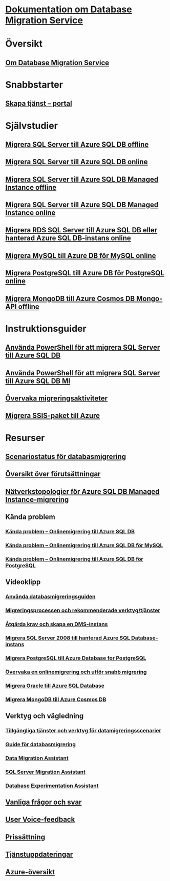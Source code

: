 # [Dokumentation om Database Migration Service](index.yml)

# Översikt
## [Om Database Migration Service](dms-overview.md)

# Snabbstarter
## [Skapa tjänst – portal](quickstart-create-data-migration-service-portal.md)

# Självstudier
## [Migrera SQL Server till Azure SQL DB offline](tutorial-sql-server-to-azure-sql.md)
## [Migrera SQL Server till Azure SQL DB online](tutorial-sql-server-azure-sql-online.md)
## [Migrera SQL Server till Azure SQL DB Managed Instance offline](tutorial-sql-server-to-managed-instance.md)
## [Migrera SQL Server till Azure SQL DB Managed Instance online](tutorial-sql-server-managed-instance-online.md)
## [Migrera RDS SQL Server till Azure SQL DB eller hanterad Azure SQL DB-instans online](tutorial-rds-sql-server-azure-sql-and-managed-instance-online.md)
## [Migrera MySQL till Azure DB för MySQL online](tutorial-mysql-azure-mysql-online.md)
## [Migrera PostgreSQL till Azure DB för PostgreSQL online](tutorial-postgresql-azure-postgresql-online.md)
## [Migrera MongoDB till Azure Cosmos DB Mongo-API offline](tutorial-mongodb-cosmos-db.md)

# Instruktionsguider
## [Använda PowerShell för att migrera SQL Server till Azure SQL DB](howto-sql-server-to-azure-sql-powershell.md)
## [Använda PowerShell för att migrera SQL Server till Azure SQL DB MI](howto-sql-server-to-azure-sql-mi-powershell.md)
## [Övervaka migreringsaktiviteter](how-to-monitor-migration-activity.md)
## [Migrera SSIS-paket till Azure](how-to-migrate-ssis-packages.md)

# Resurser
## [Scenariostatus för databasmigrering](resource-scenario-status.md)
## [Översikt över förutsättningar](pre-reqs.md)
## [Nätverkstopologier för Azure SQL DB Managed Instance-migrering](resource-network-topologies.md)
## Kända problem
### [Kända problem – Onlinemigrering till Azure SQL DB](known-issues-azure-sql-online.md)
### [Kända problem – Onlinemigrering till Azure SQL DB för MySQL](known-issues-azure-mysql-online.md)
### [Kända problem – Onlinemigrering till Azure SQL DB för PostgreSQL](known-issues-azure-postgresql-online.md)
## Videoklipp
### [Använda databasmigreringsguiden](https://azure.microsoft.com/resources/videos/how-to-use-the-azure-database-migration-guide/)
### [Migreringsprocessen och rekommenderade verktyg/tjänster](https://azure.microsoft.com/resources/videos/overview-of-migration-and-recommended-tools-services/)
### [Åtgärda krav och skapa en DMS-instans](https://azure.microsoft.com/resources/videos/how-to-address-prerequisites-and-create-a-dms-instance/)
### [Migrera SQL Server 2008 till hanterad Azure SQL Database-instans](https://azure.microsoft.com/resources/videos/how-to-migrate-sql-server-2008-or-r2-to-azure-sqldbmi/)
### [Migrera PostgreSQL till Azure Database for PostgreSQL](https://azure.microsoft.com/resources/videos/how-to-migrate-postgresql-to-azure-postgresql-online-dms-and-cli/)
### [Övervaka en onlinemigrering och utför snabb migrering](https://azure.microsoft.com/resources/videos/how-to-monitor-online-migration-and-perform-cutover/)
### [Migrera Oracle till Azure SQL Database](https://azure.microsoft.com/resources/videos/how-to-migrate-oracle-to-sqldb-online/)
### [Migrera MongoDB till Azure Cosmos DB](https://azure.microsoft.com/resources/videos/how-to-migrate-mongodb-to-cosmos-db/)
## Verktyg och vägledning
### [Tillgängliga tjänster och verktyg för datamigreringsscenarier](dms-tools-matrix.md)
### [Guide för databasmigrering](https://aka.ms/datamigration)
### [Data Migration Assistant](https://aka.ms/dma)
### [SQL Server Migration Assistant](https://aka.ms/ssma)
### [Database Experimentation Assistant](https://aka.ms/dea-docs)
## [Vanliga frågor och svar](faq.md)
## [User Voice-feedback](https://feedback.azure.com/forums/906100-azure-database-migration-service)
## [Prissättning](https://aka.ms/dms-pricing)
## [Tjänstuppdateringar](https://azure.microsoft.com/updates/?product=database-migration)
## [Azure-översikt](https://azure.microsoft.com/roadmap/)
